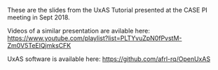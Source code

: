 These are the slides from the UxAS Tutorial presented at the CASE PI meeting in Sept 2018.  

Videos of a similar presentation are avilable here: 
https://www.youtube.com/playlist?list=PLTYvuZpN0fPvstM-Zm0V5TeElQjmksCFK

UxAS software is available here:
https://github.com/afrl-rq/OpenUxAS